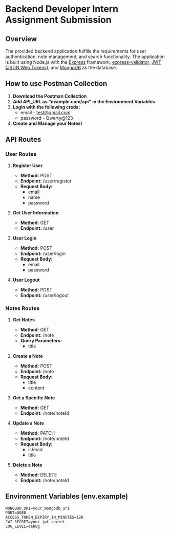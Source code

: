 # Backend Developer Intern Assignment Submission

## Overview

The provided backend application fulfills the requirements for user authentication, note management, and search functionality. The application is built using Node.js with the [Express](https://expressjs.com/) framework, [express-validator](https://express-validator.github.io/docs/), [JWT (JSON Web Tokens)](https://jwt.io/), and [MongoDB](https://www.mongodb.com/) as the database.

## How to use Postman Collection
1. **Download the Postman Collection**
2. **Add API_URL as "example.com/api" in the Environment Variables**
3. **Login with the following creds:**
    - email - test@gmail.com
    - password - Qwerty@123
4. **Create and Manage your Notes!**

## API Routes

### User Routes

1. **Register User**
   - **Method:** POST
   - **Endpoint:** /user/register
   - **Request Body:** 
     - email
     - name
     - password

2. **Get User Information**
   - **Method:** GET
   - **Endpoint:** /user

3. **User Login**
   - **Method:** POST
   - **Endpoint:** /user/login
   - **Request Body:** 
     - email
     - password

4. **User Logout**
   - **Method:** POST
   - **Endpoint:** /user/logout

### Notes Routes

1. **Get Notes**
   - **Method:** GET
   - **Endpoint:** /note
   - **Query Parameters:** 
     - title

2. **Create a Note**
   - **Method:** POST
   - **Endpoint:** /note
   - **Request Body:** 
     - title
     - content

3. **Get a Specific Note**
   - **Method:** GET
   - **Endpoint:** /note/noteId

4. **Update a Note**
   - **Method:** PATCH
   - **Endpoint:** /note/noteId
   - **Request Body:** 
     - isRead
     - title

5. **Delete a Note**
   - **Method:** DELETE
   - **Endpoint:** /note/noteId

## Environment Variables (env.example)

```env
MONGODB_URI=your_mongodb_uri
PORT=8080
ACCESS_TOKEN_EXPIRY_IN_MINUTES=120
JWT_SECRET=your_jwt_secret
LOG_LEVEL=debug
```